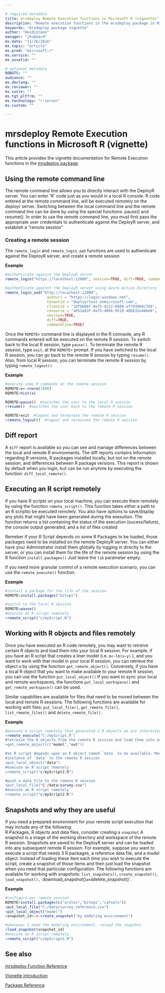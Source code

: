 ```yaml
---

# required metadata
title: mrsdeploy Remote Execution functions in Microsoft R (vignette)"
description: "Remote execution functions in the mrsdeploy package in Microsoft R are used for command line interaction with a remote R Server instance from a console application."
keywords: "mrsdeploy package vignette"
author: "HeidiSteen"
manager: "jhubbard"
ms.date: "11/26/2016"
ms.topic: "article"
ms.prod: "microsoft-r"
ms.service: ""
ms.assetid: ""

# optional metadata
ROBOTS: ""
audience: ""
ms.devlang: ""
ms.reviewer: ""
ms.suite: ""
ms.tgt_pltfrm: ""
ms.technology: "r-server"
ms.custom: ""

---
```


# mrsdeploy Remote Execution functions in Microsoft R (vignette)

This article provides the vignette documentation for Remote Execution functions in the [mrsdeploy package](mrsdeploy.md).

## Using the remote command line

The remote command line allows you to directly interact with the DeployR server. You can enter
'R' code just as you would in a local R console. R code entered at the remote command line, will be
executed remotely on the deployr server. Switching between the local command line and
the remote command line can be done by using the special functions: pause() and resume(). In order
to use the remote command line, you must first pass the appropriate user credentials to authenticate
against the DeployR server, and establish a "remote session"

### Creating a remote session

The `remote_login` and `remote_login_aad` functions are used to authenticate against the DeployR server,
and create a remote session


**Example**

```R
#authenticate against the DeployR server
remote_login("https://localhost:12800", session=TRUE, diff=TRUE, commandline=TRUE)

#authenticate against the DeployR server using Azure Active Directory
remote_login_aad("http://localhost:12800",
                   authuri = "https://login.windows.net",
                   tenantid = "deployrtest.onmicrosoft.com",
                   clientid = "10f6b06f-9a75-4222-8888-ef793969c7d4",
                   resource = "a053a63f-8af5-480b-9510-48bb32e44be8",
                   session=TRUE,
                   diff=TRUE,
                   commandline=TRUE)


```
Once the `REMOTE>` command line is displayed in the R connsole, any R commands entered will be executed on the
remote R session. To switch back to the local R session, type `pause()`. To terminate the remote R session,
type `exit`, at the `REMOTE>` prompt. If you have switched to the local R session, you can go back to the
remote R session by typing `resume()`. Also, from local R session, you can terminate the remote R session by
typing `remote_logout()`


**Example**

```R
#execute some R commands on the remote session
REMOTE>x<-rnorm(1000)
REMOTE>hist(x)

REMOTE>pause()  #switches the user to the local R session
>resume()  #switches the user back to the remote R session

REMOTE>exit  #logout and terminate the remote R session
>remote_logout()  #logout and terminate the remote R session
```

## Diff report
A `diff` report is available so you can see and manage differences between the local and remote R environments.
The diff reports contains information regarding R versions, R packages installed locally, but not on the remote
session, and differences between R package versions. This report is shown by default when you login, but can be
run anytime by executing the function:  `diff_local_remote()`.

## Executing an R script remotely

If you have R scripts on your local machine, you can execute them remotely by using the function `remote_script()`.
This function takes either a path to an R scriptto be executed remotely. You also have options
to save/display any plots that might have been generated during the exexution. The function returns a list
containing the status of the execution (sucess/failure), the console output generated, and a list of files created

Remeber if your R Script depends on some R Packages to be loaded, those packages need to be installed on the remote
DeployR server. You can either have your Administrator install them globally by logging in directly to the server,
or you can install them for the life of the remote session by using the R function `install.packages()` Just leave the
`lib` parameter empty.

If you need more granular control of a remote execution scenario, you can use the `remote_execute()` function.

**Example**

```R
#install a package for the life of the session
REMOTE>install.packages("bitops")

#switch to the local R session
REMOTE>pause()
#execute an R script remotely
>remote_script("c/myScript.R")    
```
## Working with R objects and files remotely

Once you have executed an R code remotely, you may want to retreive certain R objects and load them into your local
R session. For example, if you have an R script that creates a liner model (i.e. `m<-lm(x~y)` ), and you want to work
with that model in your local R session, you can retrieve the object `m` by using the function `get_remote_object()`.
Conversely, if you have a local R object that you want to make available to your remote R session, you can use the
function `put_local_object()`  If you want to sync your local and remote workspaces, the functions `put_local_workspace()`
and `get_remote_workspace()` can be used.

Similar capabilites are available for files that need to be moved between the local and remote R sessions.
The following functions are available for working with files:  `put_local_file()`, `get_remote_file()`,
`list_remote_files()` and `delete_remote_file()`.

**Example**

```R
#execute a script remotely that generated 2 R objects we are interested in retreiving
>remote_execute("C:/myScript.R')
#retreive the R objects from the remote R session and load them into our local R session
>get_remote_object(c("model","out"))

#an R script depends upon an R object named `data` to be available. Move the local
#instance of `data` to the remote R session
>put_local_object("data")
#execute an R script remotely
>remote_script("c/myScript2.R")

#push a data file to the remote R session
>put_local_file("C:/data/survey.csv")
#execute an R script remotely
>remote_script("c/myScript2.R")
```

## Snapshots and why they are useful
If you need a prepared environment for your remote script execution that may include any of the following:  
R Packages, R objects and data files, consider creating a `snapshot` A snapshot is a image of the working directory
and workspace of the remote R session. Snapshots are saved to the DeployR server and can be loaded into any subsequent
remote R session. For example, suppose you want to execute a script that needs 3 R packages, a reference data file,
and a model object. Instead of loading these item each time you wish to execute the script, create a snapshot of those items
and then just load the snapshot when you need that particular configuration. The following functions are available
for working with snapshots:  `list_snapshots()`, `create_snapshot()`, `load_snapshot(), `download_snapshot()` and
`delete_snapshot()`.

**Example**

```R
#configure our remote session
REMOTE>install.packages(c("arules","bitops","caTools"))
>put_local_file("C:/data/survey_reference.csv")
>put_local_object("model")
>snapshot_id<-<-create_snapshot("my modeling environment")

#whenever I need the modeling environment, reload the snapshot
>load_snapshot(snapshot_id)  
#execute an R script remotely
>remote_script("c/myScript2.R")
```

## See also

[mrsdeploy Function Reference](mrsdeploy.md)

[Vignette introduction](mrsdeploy-intro-vignette)

[Package Reference](../package-reference.md)
